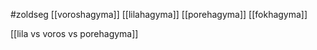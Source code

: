 #zoldseg 
[[voroshagyma]]
[[lilahagyma]]
[[porehagyma]]
[[fokhagyma]]

[[lila vs voros vs porehagyma]]